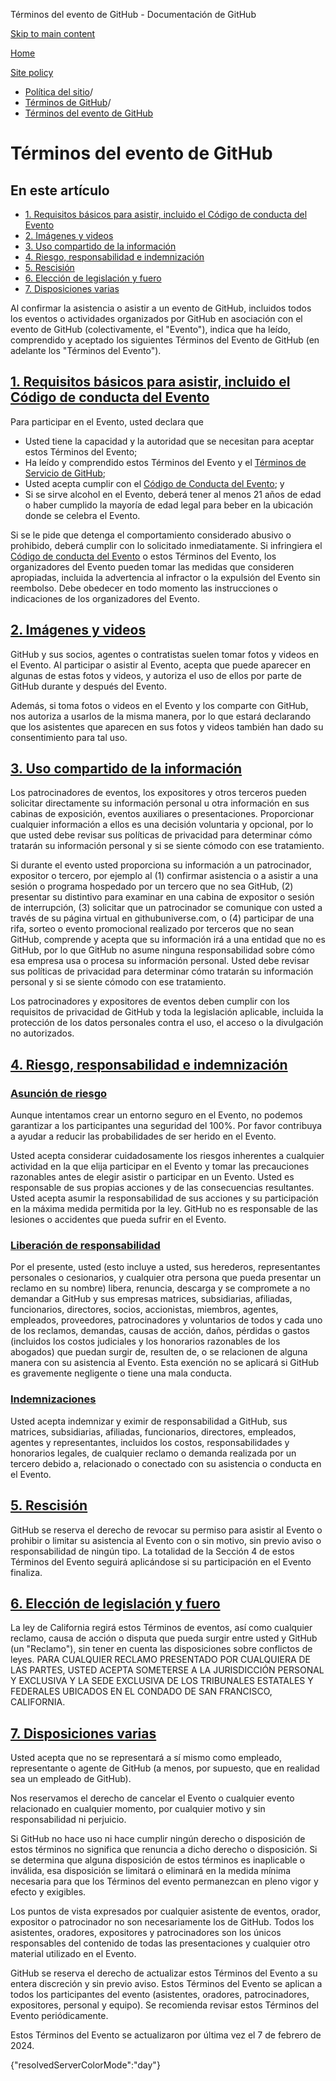Términos del evento de GitHub - Documentación de GitHub

[Skip to main content](#main-content)

[Home](/es)

[Site policy](/es/site-policy)

* [Política del sitio](/es/site-policy)/
* [Términos de GitHub](/es/site-policy/github-terms)/
* [Términos del evento de GitHub](/es/site-policy/github-terms/github-event-terms)

Términos del evento de GitHub
==========

En este artículo
----------

* [1. Requisitos básicos para asistir, incluido el Código de conducta del Evento](#1-basic-requirements-to-attend---including-the-event-code-of-conduct)
* [2. Imágenes y videos](#2-pictures-and-videos)
* [3. Uso compartido de la información](#3-information-sharing)
* [4. Riesgo, responsabilidad e indemnización](#4-risk-liability-and-indemnity)
* [5. Rescisión](#5-termination)
* [6. Elección de legislación y fuero](#6-choice-of-law-and-venue)
* [7. Disposiciones varias](#7-miscellaneous-terms)

Al confirmar la asistencia o asistir a un evento de GitHub, incluidos todos los eventos o actividades organizados por GitHub en asociación con el evento de GitHub (colectivamente, el "Evento"), indica que ha leído, comprendido y aceptado los siguientes Términos del Evento de GitHub (en adelante los "Términos del Evento").

[1. Requisitos básicos para asistir, incluido el Código de conducta del Evento](#1-basic-requirements-to-attend---including-the-event-code-of-conduct)
----------

Para participar en el Evento, usted declara que

* Usted tiene la capacidad y la autoridad que se necesitan para aceptar estos Términos del Evento;
* Ha leído y comprendido estos Términos del Evento y el [Términos de Servicio de GitHub](/es/site-policy/github-terms/github-terms-of-service);
* Usted acepta cumplir con el [Código de Conducta del Evento](/es/site-policy/github-terms/github-event-code-of-conduct); y
* Si se sirve alcohol en el Evento, deberá tener al menos 21 años de edad o haber cumplido la mayoría de edad legal para beber en la ubicación donde se celebra el Evento.

Si se le pide que detenga el comportamiento considerado abusivo o prohibido, deberá cumplir con lo solicitado inmediatamente. Si infringiera el [Código de conducta del Evento](/es/site-policy/github-terms/github-event-code-of-conduct) o estos Términos del Evento, los organizadores del Evento pueden tomar las medidas que consideren apropiadas, incluida la advertencia al infractor o la expulsión del Evento sin reembolso. Debe obedecer en todo momento las instrucciones o indicaciones de los organizadores del Evento.

[2. Imágenes y videos](#2-pictures-and-videos)
----------

GitHub y sus socios, agentes o contratistas suelen tomar fotos y videos en el Evento. Al participar o asistir al Evento, acepta que puede aparecer en algunas de estas fotos y videos, y autoriza el uso de ellos por parte de GitHub durante y después del Evento.

Además, si toma fotos o videos en el Evento y los comparte con GitHub, nos autoriza a usarlos de la misma manera, por lo que estará declarando que los asistentes que aparecen en sus fotos y videos también han dado su consentimiento para tal uso.

[3. Uso compartido de la información](#3-information-sharing)
----------

Los patrocinadores de eventos, los expositores y otros terceros pueden solicitar directamente su información personal u otra información en sus cabinas de exposición, eventos auxiliares o presentaciones. Proporcionar cualquier información a ellos es una decisión voluntaria y opcional, por lo que usted debe revisar sus políticas de privacidad para determinar cómo tratarán su información personal y si se siente cómodo con ese tratamiento.

Si durante el evento usted proporciona su información a un patrocinador, expositor o tercero, por ejemplo al (1) confirmar asistencia o a asistir a una sesión o programa hospedado por un tercero que no sea GitHub, (2) presentar su distintivo para examinar en una cabina de expositor o sesión de interrupción, (3) solicitar que un patrocinador se comunique con usted a través de su página virtual en githubuniverse.com, o (4) participar de una rifa, sorteo o evento promocional realizado por terceros que no sean GitHub, comprende y acepta que su información irá a una entidad que no es GitHub, por lo que GitHub no asume ninguna responsabilidad sobre cómo esa empresa usa o procesa su información personal. Usted debe revisar sus políticas de privacidad para determinar cómo tratarán su información personal y si se siente cómodo con ese tratamiento.

Los patrocinadores y expositores de eventos deben cumplir con los requisitos de privacidad de GitHub y toda la legislación aplicable, incluida la protección de los datos personales contra el uso, el acceso o la divulgación no autorizados.

[4. Riesgo, responsabilidad e indemnización](#4-risk-liability-and-indemnity)
----------

### [Asunción de riesgo](#assumption-of-risk) ###

Aunque intentamos crear un entorno seguro en el Evento, no podemos garantizar a los participantes una seguridad del 100%. Por favor contribuya a ayudar a reducir las probabilidades de ser herido en el Evento.

Usted acepta considerar cuidadosamente los riesgos inherentes a cualquier actividad en la que elija participar en el Evento y tomar las precauciones razonables antes de elegir asistir o participar en un Evento. Usted es responsable de sus propias acciones y de las consecuencias resultantes. Usted acepta asumir la responsabilidad de sus acciones y su participación en la máxima medida permitida por la ley. GitHub no es responsable de las lesiones o accidentes que pueda sufrir en el Evento.

### [Liberación de responsabilidad](#release-of-liability) ###

Por el presente, usted (esto incluye a usted, sus herederos, representantes personales o cesionarios, y cualquier otra persona que pueda presentar un reclamo en su nombre) libera, renuncia, descarga y se compromete a no demandar a GitHub y sus empresas matrices, subsidiarias, afiliadas, funcionarios, directores, socios, accionistas, miembros, agentes, empleados, proveedores, patrocinadores y voluntarios de todos y cada uno de los reclamos, demandas, causas de acción, daños, pérdidas o gastos (incluidos los costos judiciales y los honorarios razonables de los abogados) que puedan surgir de, resulten de, o se relacionen de alguna manera con su asistencia al Evento. Esta exención no se aplicará si GitHub es gravemente negligente o tiene una mala conducta.

### [Indemnizaciones](#indemnity) ###

Usted acepta indemnizar y eximir de responsabilidad a GitHub, sus matrices, subsidiarias, afiliadas, funcionarios, directores, empleados, agentes y representantes, incluidos los costos, responsabilidades y honorarios legales, de cualquier reclamo o demanda realizada por un tercero debido a, relacionado o conectado con su asistencia o conducta en el Evento.

[5. Rescisión](#5-termination)
----------

GitHub se reserva el derecho de revocar su permiso para asistir al Evento o prohibir o limitar su asistencia al Evento con o sin motivo, sin previo aviso o responsabilidad de ningún tipo. La totalidad de la Sección 4 de estos Términos del Evento seguirá aplicándose si su participación en el Evento finaliza.

[6. Elección de legislación y fuero](#6-choice-of-law-and-venue)
----------

La ley de California regirá estos Términos de eventos, así como cualquier reclamo, causa de acción o disputa que pueda surgir entre usted y GitHub (un "Reclamo"), sin tener en cuenta las disposiciones sobre conflictos de leyes. PARA CUALQUIER RECLAMO PRESENTADO POR CUALQUIERA DE LAS PARTES, USTED ACEPTA SOMETERSE A LA JURISDICCIÓN PERSONAL Y EXCLUSIVA Y LA SEDE EXCLUSIVA DE LOS TRIBUNALES ESTATALES Y FEDERALES UBICADOS EN EL CONDADO DE SAN FRANCISCO, CALIFORNIA.

[7. Disposiciones varias](#7-miscellaneous-terms)
----------

Usted acepta que no se representará a sí mismo como empleado, representante o agente de GitHub (a menos, por supuesto, que en realidad sea un empleado de GitHub).

Nos reservamos el derecho de cancelar el Evento o cualquier evento relacionado en cualquier momento, por cualquier motivo y sin responsabilidad ni perjuicio.

Si GitHub no hace uso ni hace cumplir ningún derecho o disposición de estos términos no significa que renuncia a dicho derecho o disposición. Si se determina que alguna disposición de estos términos es inaplicable o inválida, esa disposición se limitará o eliminará en la medida mínima necesaria para que los Términos del evento permanezcan en pleno vigor y efecto y exigibles.

Los puntos de vista expresados por cualquier asistente de eventos, orador, expositor o patrocinador no son necesariamente los de GitHub. Todos los asistentes, oradores, expositores y patrocinadores son los únicos responsables del contenido de todas las presentaciones y cualquier otro material utilizado en el Evento.

GitHub se reserva el derecho de actualizar estos Términos del Evento a su entera discreción y sin previo aviso. Estos Términos del Evento se aplican a todos los participantes del evento (asistentes, oradores, patrocinadores, expositores, personal y equipo). Se recomienda revisar estos Términos del Evento periódicamente.

Estos Términos del Evento se actualizaron por última vez el 7 de febrero de 2024.

{"resolvedServerColorMode":"day"}
